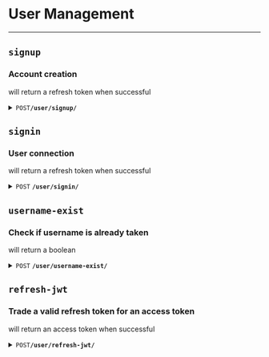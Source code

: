 # User Management

--------------------------------------------------------------------------------

## `signup`

### Account creation

will return a refresh token when successful

<details>
 <summary><code>POST</code><code><b>/user/signup/</b></code></summary>

### Parameters

#### Body
all fields are mandatory
- Username must be unique and between 1 and 20 characters long
- Email must be unique and between 1 and 50 characters long
- Password must be between 8 and 50 characters long and contain at least one uppercase letter, one digit and one special character
> ``` javascript
> {
>     "username": "Aurel",
>     "email": "alevra@student.42lyon.fr",
>     "password": "Validpass42*"
> }
> ```

#### Responses

> | http code | content-type       | response                                       |
> |-----------|--------------------|------------------------------------------------|
> | `201`     | `application/json` | `{"refresh_token": "eyJhbGci.."}`              |
> | `401`     | `application/json` | `{"errors": ["AAA", "BBB", "..."]}`            |
> | `500`     | `application/json` | `{"errors": ['An unexpected error occurred']}` |

>errors can be combined

> errors can be :
> - Username empty
> - Username already taken
> - Username length {len(username)} > 20

> - Email empty
> - Email length {len(email)} > 50
> - Email missing @
> - Email missing "." character
> - Email contains more than one @ character

> - Password empty
> - Password length {len(password)} < 8
> - Password missing uppercase character
> - Password missing digit
> - Password missing special character

> - Invalid JSON format in the request body
> - An unexpected error occurred
</details>


## `signin`

### User connection

will return a refresh token when successful

<details>
 <summary><code>POST</code> <code><b>/user/signin/</b></code></summary>

### Parameters

#### Body

all fields are mandatory

> ``` javascript
> {
>     "username": "Aurel",
>     "password": "Validpass21*"
> }
> ```

#### Responses

> | http code | content-type               | response                                       |
> |-----------|----------------------------|------------------------------------------------|
> | `201`     | `application/json`         | `{"refresh_token": "eyJhbGci.."}`              |
> | `401`     | `application/json`         | `{"errors": [ "AAA","BBB", "..."]}`            |
> | `500`     | `application/json`         | `{"errors": ['An unexpected error occurred']}` |
> 
> errors can be combined

> errors can be :
> - Username empty
> - Password empty
> - Username not found
> - Invalid password
> - Invalid JSON format in the request body
> - An unexpected error occurred

</details>


## `username-exist`

### Check if username is already taken

will return a boolean

<details>
 <summary><code>POST</code> <code><b>/user/username-exist/</b></code></summary>

### Parameters

#### Body

> ``` javascript
> {
>     "username": "Aurel"
> }
> ```

#### Responses

> | http code | content-type             | response                                       |
> |-----------|--------------------------|------------------------------------------------|
> | `200`     | `application/json`       | `{"is_taken": false}`                          |
> | `200`     | `application/json`       | `{"is_taken": true}`              n            |
> | `401`     | `application/json`       | `{"errors": [ "AAA","BBB", "..."]}`            |
> | `500`     | `application/json`       | `{"errors": ['An unexpected error occurred']}` |

> 
> errors can be combined

> errors can be :
> - Invalid JSON format in the request body
> - An unexpected error occurred
> 
> NB : An empty username is considered as not taken

</details>

## `refresh-jwt`

### Trade a valid refresh token for an access token

will return an access token when successful

<details>
 <summary><code>POST</code><code><b>/user/refresh-jwt/</b></code></summary>

### Parameters

#### Body
all fields are mandatory
> ``` javascript
> {
>     "refresh_jwt": "234235sfs3r2.."
> }
> ```

#### Responses

> | http code | content-type       | response                                       |
> |-----------|--------------------|------------------------------------------------|
> | `200`     | `application/json` | `{"access_token": "eyJhbGci.."}`               |
> | `400`     | `application/json` | `{"errors": ["AAA", "BBB", "..."]}`            |
> | `500`     | `application/json` | `{"errors": ['An unexpected error occurred']}` |

>errors can be combined

> errors can be :
> - Refresh token not found
> - Signature verification failed
> - Empty payload
> - Signature has expired
> - No user_id in payload
> - User does not exist
> - Invalid JSON format in the request body
> - An unexpected error occurred
</details>

